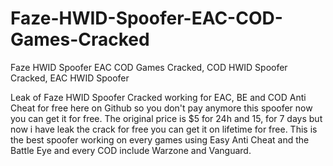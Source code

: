# Faze-HWID-Spoofer-EAC-COD-Games-Cracked
Faze HWID Spoofer EAC COD Games Cracked, COD HWID Spoofer Cracked, EAC HWID Spoofer

Leak of Faze HWID Spoofer Cracked working for EAC, BE and COD Anti Cheat for free here on Github so you don't pay anymore this spoofer now you can get it for free. The original price is $5 for 24h and 15, for 7 days but now i have leak the crack for free you can get it on lifetime for free. This is the best spoofer working on every games using Easy Anti Cheat and the Battle Eye and every COD include Warzone and Vanguard.
